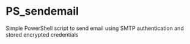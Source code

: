 # PS_sendemail
Simple PowerShell script to send email using SMTP authentication and stored encrypted credentials
